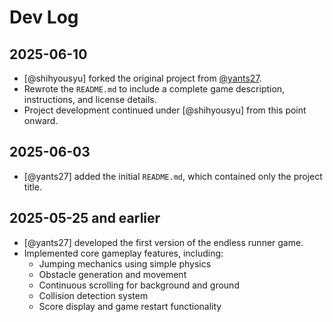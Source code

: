 # Dev Log

## 2025-06-10

- [@shihyousyu] forked the original project from [@yants27](https://github.com/yants27/game_test).
- Rewrote the `README.md` to include a complete game description, instructions, and license details.
- Project development continued under [@shihyousyu] from this point onward.
## 2025-06-03

- [@yants27] added the initial `README.md`, which contained only the project title.

## 2025-05-25 and earlier

- [@yants27] developed the first version of the endless runner game.
- Implemented core gameplay features, including:
  - Jumping mechanics using simple physics
  - Obstacle generation and movement
  - Continuous scrolling for background and ground
  - Collision detection system
  - Score display and game restart functionality

